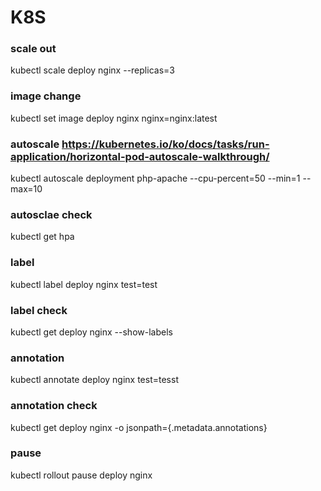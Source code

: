 # K8S
### scale out
kubectl scale deploy nginx --replicas=3

### image change
kubectl set image deploy nginx nginx=nginx:latest

### autoscale  https://kubernetes.io/ko/docs/tasks/run-application/horizontal-pod-autoscale-walkthrough/
kubectl autoscale deployment php-apache --cpu-percent=50 --min=1 --max=10

### autosclae check
kubectl get hpa

### label 
kubectl label deploy nginx test=test

### label check
kubectl get deploy nginx --show-labels

### annotation
kubectl annotate deploy nginx test=tesst

### annotation check
kubectl get deploy nginx -o jsonpath={.metadata.annotations}

### pause
kubectl rollout pause deploy nginx
